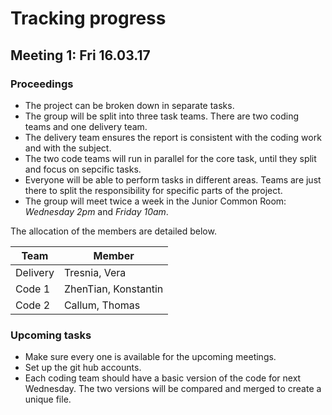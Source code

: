 # Tracking progress
## Meeting 1: Fri 16.03.17
### Proceedings
- The project can be broken down in separate tasks.
- The group will be split into three task teams. There are two coding teams and one delivery team.
- The delivery team ensures the report is consistent with the coding work and with the subject.
- The two code teams will run in parallel for the core task, until they split and focus on sepcific tasks.
- Everyone will be able to perform tasks in different areas. Teams are just there to split the responsibility for specific parts of the project.
- The group will meet twice a week in the Junior Common Room: *Wednesday 2pm* and *Friday 10am*.

The allocation of the members are detailed below.

| Team | Member |
| --- | --- |
|Delivery|Tresnia, Vera|
|Code 1|ZhenTian, Konstantin|
|Code 2|Callum, Thomas|

### Upcoming tasks
- Make sure every one is available for the upcoming meetings.
- Set up the git hub accounts.
- Each coding team should have a basic version of the code for next Wednesday. The two versions will be compared and merged to create a unique file.
